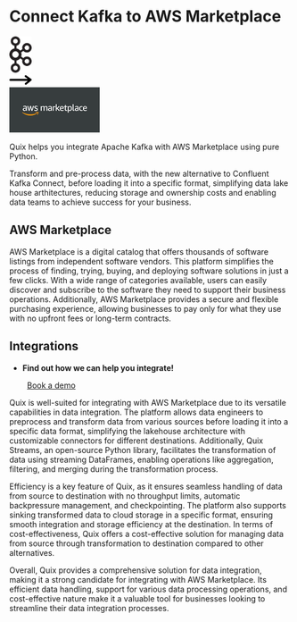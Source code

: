 # Connect Kafka to AWS Marketplace

<div class="connect-images cards blog-grid-card" markdown>
<div>
<img src="../images/kafka_logo.png" width="40px" />
</div>
<div>
<img src="../images/arrow.svg" width="40px" />
</div>
<div>
<img src="./images/aws-marketplace_1.jpg" />
</div>
</div>

Quix helps you integrate Apache Kafka with AWS Marketplace using pure Python.

Transform and pre-process data, with the new alternative to Confluent Kafka Connect, before loading it into a specific format, simplifying data lake house arthitectures, reducing storage and ownership costs and enabling data teams to achieve success for your business.

## AWS Marketplace

AWS Marketplace is a digital catalog that offers thousands of software listings from independent software vendors. This platform simplifies the process of finding, trying, buying, and deploying software solutions in just a few clicks. With a wide range of categories available, users can easily discover and subscribe to the software they need to support their business operations. Additionally, AWS Marketplace provides a secure and flexible purchasing experience, allowing businesses to pay only for what they use with no upfront fees or long-term contracts.

## Integrations

<div class="grid cards" markdown>

- __Find out how we can help you integrate!__

    <a class="md-button md-button--primary" href="https://share.hsforms.com/1iW0TmZzKQMChk0lxd_tGiw4yjw2?__hstc=175542013.2303933fbd746c0ac86d9ccbe9bc9100.1728383268831.1729603416735.1729620918855.31&__hssc=175542013.1.1729620918855&__hsfp=2132701734" target="_blank" style="margin:.5rem;">Book a demo</a>

</div>


Quix is well-suited for integrating with AWS Marketplace due to its versatile capabilities in data integration. The platform allows data engineers to preprocess and transform data from various sources before loading it into a specific data format, simplifying the lakehouse architecture with customizable connectors for different destinations. Additionally, Quix Streams, an open-source Python library, facilitates the transformation of data using streaming DataFrames, enabling operations like aggregation, filtering, and merging during the transformation process.

Efficiency is a key feature of Quix, as it ensures seamless handling of data from source to destination with no throughput limits, automatic backpressure management, and checkpointing. The platform also supports sinking transformed data to cloud storage in a specific format, ensuring smooth integration and storage efficiency at the destination. In terms of cost-effectiveness, Quix offers a cost-effective solution for managing data from source through transformation to destination compared to other alternatives.

Overall, Quix provides a comprehensive solution for data integration, making it a strong candidate for integrating with AWS Marketplace. Its efficient data handling, support for various data processing operations, and cost-effective nature make it a valuable tool for businesses looking to streamline their data integration processes.

